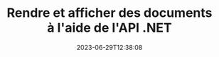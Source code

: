 ---
############################# Static ##########################
layout: "landing"
date: 2023-06-29T12:38:08
draft: false

lang: fr
product: "Viewer"
product_tag: "viewer"
platform: ".NET"
platform_tag: "net"

############################# Drop-down ############################
supported_platforms:
  items:
    # supported_platforms loop
    - title: ".NET"
      tag: "net"
    # supported_platforms loop
    - title: "Java"
      tag: "java"
    # supported_platforms loop
    - title: "Node.js"
      tag: "nodejs-java" 

############################# Head ############################
head_title: "API de visualisation de documents .NET, rendu PDF Word Excel Image HTML Diagramme"
head_description: "Visionneuse de fichiers C# ASP.NET et API de rendu. Ajoutez une visionneuse PDF, une visionneuse Word, une visionneuse Excel, une visionneuse d'images, une visionneuse HTML et des fonctionnalités de visionneuse de courrier électronique dans les applications .NET."

############################# Header ##########################
title: "Rendre et afficher des documents<br>à l'aide de l'API .NET"
description: "API de visualisation puissante pour restituer plus de 180 formats de documents au format PDF, HTML et Image avec des options de configuration polyvalentes."
words:
  for: "for"

actions:
  main: "Téléchargement gratuit de NuGet"
  main_link: "https://www.nuget.org/packages/GroupDocs.Viewer"
  alt: "Licence"
  alt_link: "https://purchase.groupdocs.com/pricing/viewer/net"
  title: "Prêt à commencer?"
  description: "Essayez les fonctionnalités de GroupDocs.Viewer gratuitement ou demandez une licence"

release:
  title: "Version {0} publiée"
  notes: "Regardez ce qu'il y a de nouveau"
  downloads: "Téléchargements"
  link: "https://releases.groupdocs.com/viewer/net/release-notes/latest/"

code:
  title: "Rendre les fichiers PDF en C#"
  more: "Plus d'exemples"
  more_link: "https://github.com/groupdocs-viewer/GroupDocs.Viewer-for-.NET"
  install: "dotnet add package GroupDocs.Viewer"
  content: |
    ```csharp {style=abap}   
    // Load the source PDF file
    using (var viewer = new Viewer("resume.pdf"))
    {
        // Set output HTML options, one file per page
        var viewOptions = 
          HtmlViewOptions.ForEmbeddedResources("page_{0}.html");
        
        // Render PDF to HTML with embedded resources
        viewer.View(viewOptions);
    }
    ```

############################# Overview ############################
overview:
  enable: true
  title: "GroupDocs.Viewer en un coup d'œil"
  description: "API pour restituer, afficher, convertir des documents, des diapositives, des diagrammes et de nombreux autres types de documents dans les applications .NET"
  features:
    # feature loop
    - title: "Visualisez les documents de manière efficace et fiable"
      content: "Avec l'API GroupDocs.Viewer, vous pouvez restituer efficacement des documents de tous les formats pris en charge au format HTML, JPEG, PNG et PDF avec des options flexibles et puissantes tout en préservant l'intégrité du contenu et de la structure du document. GroupDocs.Viewer prend en charge .NET Framework 4.6.2 et .NET 6.0, il fonctionne sur les plateformes Windows et Linux."

    # feature loop
    - title: "Les formats de fichiers et de documents les plus courants sont pris en charge"
      content: "Nous prenons en charge le rendu des 180 formats de fichiers et de documents les plus populaires, notamment Word, Excel, PDF, PowerPoint, la famille de formats OpenDocument, les archives, les images raster et vectorielles, les livres électroniques, les langages de programmation et les balises, ainsi que de nombreux autres types de fichiers, y compris les fichiers cryptés. fichiers avec protection par mot de passe."

    # feature loop
    - title: "Sortie personnalisable"
      content: "GroupDocs.Viewer permet non seulement de restituer le document, mais également de contrôler comment exactement, quelles parties du document doivent être rendues ou maintenant, comment elles doivent être rendues, et d'appliquer différentes transformations à la sortie rendue."

    # feature loop
    - title: "Interface utilisateur pour ASP.NET Core"
      content: "Nous fournissons un package d'interface utilisateur open source pour ASP.NET Core qui peut être ajouté à votre projet en quelques minutes. Le package Viewer.UI contient une interface utilisateur Web basée sur Angular et fournit un ensemble d'API et de fournisseurs de stockage de données utiles."

############################# Platforms ############################
platforms:
  enable: true
  title: "Indépendance de la plateforme"
  description: "GroupDocs.Viewer pour .NET prend en charge les systèmes d'exploitation, frameworks et gestionnaires de packages suivants"
  items:
    # platform loop
    - title: "Amazon"
      image: "amazon"
    # platform loop
    - title: "Docker"
      image: "docker"
    # platform loop
    - title: "Azure"
      image: "azure"
    # platform loop
    - title: "VS Code"
      image: "vs_code"
    # platform loop
    - title: "ReSharper"
      image: "resharper"
    # platform loop
    - title: "macOS"
      image: "finder"
    # platform loop
    - title: "Linux"
      image: "linux"
    # platform loop
    - title: "NuGet"
      image: "nuget"

############################# File formats ############################
formats:
  enable: true
  title: "Formats de fichiers pris en charge"
  description: |
    GroupDocs.Viewer pour .NET prend en charge les opérations avec les [formats de fichiers](https://docs.groupdocs.com/viewer/net/supported-document-formats/) suivants.
  groups:
    # group loop
    - color: "green"
      content: |
        ### Microsoft Office, OpenDocument et formats texte
        * **Word:** DOC, DOCX, DOCM, DOT, DOTX, DOTM, RTF, TXT
        * **Excel:** XLS, XLSX, XLSM, XLSB, XLTM, XLT, XLTM, XLTX
        * **PowerPoint:** PPT, PPTX, PPS, PPSX, PPSM, POT, POTM, POTX, PPTM        
        * **Project:** MPP, MPT, MPX
        * **Outlook:** MSG, EML, EMLX, PST, OST
        * **OneNote:** ONE
        * **OpenDocument:** ODT, OTT, ODS, ODP, OTP, OTS, ODG
        * **Fixed Page Layout:** PDF, TEX, XPS, OXPS
        * **e-Books:** EPUB, MOBI, DjVu
        * **Delimiter-Separated Values:** CSV, TSV
    # group loop
    - color: "blue"
      content: |
        ### Images, graphiques et diagrammes
        * **Images rastées:** BMP, GIF, JPG, PNG, TIFF, WebP, DNG, DIB, Jpeg2000 family
        * **Windows Icon:** ICO
        * **Scalable Vector Graphics:** SVG, CDR, CMX, IGS, SVGZ        
        * **Adobe Photoshop:** PSD, PSB        
        * **Stereo Lithography (3D Printing):** STL        
        * **Medical Imaging:** DICOM
        * **Plotter Documents:** PLT, HPG
        * **Autodesk Design Web Formats:** DWF, DWG
        * **AutoCAD Drawing:** DWT, IFC, STL, CF2        
      # group loop
    - color: "red"
      content: |
        ### Autre        
        * **la toile:** HTML, MHT, MHTML, XML
        * **Metafile:** WMF, EMF, CGM, EMZ, WMZ
        * **Visio:** VSD, VDX, VSS, VSSX, VSX, VST, VSTX, VTX, VSDX, VDW, VSTM, VSSM, VSDM
        * **Project:** MPP, MPT, MPX
        * **PostScript:** PS, EPS
        * **Les archives:** ZIP, TAR, BZ2, GZ, RAR, RAR5
        * **Autre:** VCF, VCARD, NUMBERS, NSF, OBJ
        * **C/C++/C# Files:** C, CC, C# , CPP, CXX, CS, H, HH, M, MM
        * **Java/JavaScript Files:** JAVA, JS, JSON, PROPERTIES

############################# Features ############################
features:
  enable: true
  title: "Fonctionnalités de GroupDocs.Viewer"
  description: "Rendre, afficher et convertir en toute transparence des documents PDF et Office"

  items:
    # feature loop
    - icon: "viewhtml"
      title: "Afficher les documents en HTML"
      content: "Convertissez un document de n'importe quel type en un document HTML avec CSS et SVG, qui peut être affiché dans n'importe quel navigateur Web moderne."

    # feature loop
    - icon: "rasterize"
      title: "Pixelliser les documents"
      content: "Pixellisez n'importe quel format de document pris en charge sur l'image raster, avec un format d'image et une qualité de compression réglables."

    # feature loop
    - icon: "sourcecode"
      title: "Restituer et mettre en évidence les codes de programmation"
      content: "Prise en charge de tous les langages de programmation, de script et de balisage populaires, avec possibilité d'analyser et de mettre en évidence leur syntaxe."

    # feature loop
    - icon: "convertpdf"
      title: "Convertir en PDF"
      content: "Les documents de n'importe quel format pris en charge peuvent être facilement convertis et enregistrés au format PDF avec des options réglables."

    # feature loop
    - icon: "transform"
      title: "Appliquer des transformations"
      content: "Le document de sortie peut être transformé pendant le rendu - les pages peuvent être pivotées et/ou réorganisées et un filigrane de texte peut être placé dessus."

    # feature loop
    - icon: "adjustment"
      title: "Ajustement de la sortie HTML"
      content: "Les documents HTML de sortie, générés par GroupDocs.Viewer, peuvent être réglés très finement : il est permis de les enregistrer dans le flux ou dans un fichier, avec des ressources externes ou intégrées, des rappels, etc."

    # feature loop
    - icon: "complex"
      title: "Prise en charge de structures de documents complexes"
      content: "GroupDocs.Viewer prend en charge non seulement les documents uniques, mais également les fichiers qui contiennent en interne une liste ou une structure hiérarchique de documents, comme des messages électroniques avec pièces jointes, des archives ZIP avec des fichiers internes dans des dossiers, des images TIFF multipages, etc."

    # feature loop
    - icon: "optimization"
      title: "Options d'optimisation"
      content: "GroupDocs.Viewer contient un sous-système de cache réglable, qui peut réduire le temps de chargement en utilisant les versions mises en cache des documents. De plus, un ensemble d'options différentes pour différents formats permet d'exclure du rendu certaines parties ou aspects inutiles des documents (polices, feuilles de calcul masquées, pièces jointes aux e-mails) pour optimiser les performances globales."

    # feature loop
    - icon: "passwordprotected"
      title: "Prise en charge des documents protégés par mot de passe"
      content: "GroupDocs.Viewer permet d'ouvrir les documents cryptés de différents types : PDF, WordProcessing, Spreadsheet, Présentation et autres, en spécifiant un mot de passe dans les options de chargement."

############################# Code samples ############################
code_samples:
  enable: true
  title: "Exemples de codes"
  description: "Quelques cas d'utilisation de GroupDocs.Viewer typique pour les opérations .NET"
  items:
    # code sample loop
    - title: "Rendre DOCX en HTML"
      content: |
        Les propriétés de classe [HtmlViewOptions](https://reference.groupdocs.com/viewer/net/groupdocs.viewer.options/htmlviewoptions/) vous permettent de contrôler le processus de conversion, plus d'informations à ce sujet [ici](https://docs .groupdocs.com/viewer/net/rendering-to-html/). Par exemple, vous pouvez intégrer toutes les ressources externes dans le fichier HTML de sortie, réduire le fichier de sortie et l'optimiser pour l'impression.
        {{< landing/code title="C#">}}
        ```csharp {style=abap}
        using GroupDocs.Viewer;
        using GroupDocs.Viewer.Options;
        
        // Instantiate viewer
        using (Viewer viewer = new Viewer("resume.docx"))
        {
            // Set output HTML options
            HtmlViewOptions options = HtmlViewOptions.ForEmbeddedResources();
            
            // Render DOCX to HTML with embedded resources
            viewer.View(options);
        }
        ```
        {{< /landing/code >}}
    # code sample loop
    - title: "Exporter PPTX en PDF"
      content: |
        Créez une instance de classe [PdfViewOptions](https://reference.groupdocs.com/viewer/net/groupdocs.viewer.options/pdfviewoptions/) et transmettez-la à [Viewer.View](https://reference.groupdocs. com/viewer/net/groupdocs.viewer/viewer/view/#view) pour convertir un fichier PowerPoint PPTX en PDF. Les propriétés de la classe PdfViewOptions vous permettent de contrôler le processus de conversion. Par exemple, vous pouvez protéger le fichier PDF de sortie, réorganiser ses pages et spécifier la qualité des images du document. Reportez-vous à la [section de documentation suivante](https://docs.groupdocs.com/viewer/net/rendering-to-pdf/) pour plus de détails.
        {{< landing/code title="C#">}}
        ```csharp {style=abap}   
        using GroupDocs.Viewer;
        using GroupDocs.Viewer.Options;
        
        using (var viewer = new Viewer("presentation.pptx"))
        {
            // Set output PDF options
            var viewOptions = new PdfViewOptions("presentation.pdf");
            
            // Export PPTX to PDF
            viewer.View(viewOptions);
        }
        ```
        {{< /landing/code >}}
############################# Reviews ############################
# reviews:
# enable: true
# title: "Avis sur les produits GroupDocs"
# description: "Ne vous contentez pas de nous croire sur parole. Découvrez ce que d'autres développeurs disent de nos API"

# items:
#   # review loop
#   - title: "GroupDocs.Viewer"
#     content: "Excellent service et excellents produits. Ils ont été extrêmement utiles et réactifs pendant le processus de mise en œuvre de GroupDocs.Viewer pour .NET, et ne sauraient les recommander assez."
#     author: "Martin Lasarga"
#     company: "Product Manager at Axentria ECM by G.S.I."

#   # review loop
#   - title: "GroupDocs.Viewer"
#     content: "Après avoir implémenté et utilisé GroupDocs.Viewer pour .NET dans le projet, cela semble très bien fonctionner. J'ai testé avec beaucoup de documents et jusqu'ici tout va bien. Tout ce que j'ai lancé s'affiche bien et est aussi beau que dans une visionneuse PDF ou MS Word."
#     author: "Mats Oustad"
#     company: "Senior Consultant/Partner at Novanet AS"
---
